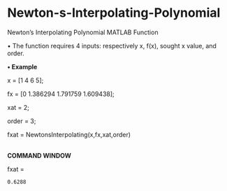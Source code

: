 # Newton-s-Interpolating-Polynomial
Newton’s Interpolating Polynomial MATLAB Function

<p>&#8226; The function requires 4 inputs: respectively x, f(x), sought x value, and order.</p>

<b>&#8226; Example </b>

x = [1 4 6 5];

fx = [0 1.386294 1.791759 1.609438];

xat = 2;

order = 3;

fxat = NewtonsInterpolating(x,fx,xat,order)


<br><b> COMMAND WINDOW </b><br>

fxat =

    0.6288
